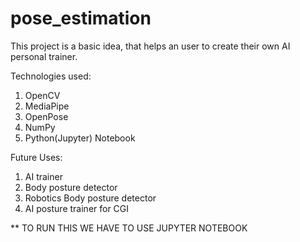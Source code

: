 # pose_estimation

This project is a basic idea, that helps an user to create their own AI personal trainer.

Technologies used:
1. OpenCV
2. MediaPipe
3. OpenPose
4. NumPy
5. Python(Jupyter) Notebook

Future Uses:
1. AI trainer
2. Body posture detector
3. Robotics Body posture detector
4. AI posture trainer for CGI

** TO RUN THIS WE HAVE TO USE JUPYTER NOTEBOOK
